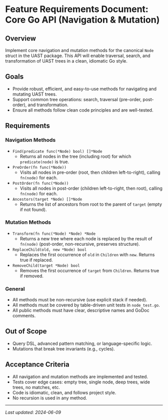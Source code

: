 # Feature Requirements Document: Core Go API (Navigation & Mutation)

## Overview
Implement core navigation and mutation methods for the canonical `Node` struct in the UAST package. This API will enable traversal, search, and transformation of UAST trees in a clean, idiomatic Go style.

## Goals
- Provide robust, efficient, and easy-to-use methods for navigating and mutating UAST trees.
- Support common tree operations: search, traversal (pre-order, post-order), and transformation.
- Ensure all methods follow clean code principles and are well-tested.

## Requirements

### Navigation Methods
- `Find(predicate func(*Node) bool) []*Node`
  - Returns all nodes in the tree (including root) for which `predicate(node)` is true.
- `PreOrder(fn func(*Node))`
  - Visits all nodes in pre-order (root, then children left-to-right), calling `fn(node)` for each.
- `PostOrder(fn func(*Node))`
  - Visits all nodes in post-order (children left-to-right, then root), calling `fn(node)` for each.
- `Ancestors(target *Node) []*Node`
  - Returns the list of ancestors from root to the parent of `target` (empty if not found).

### Mutation Methods
- `Transform(fn func(*Node) *Node) *Node`
  - Returns a new tree where each node is replaced by the result of `fn(node)` (post-order, non-recursive, preserves structure).
- `ReplaceChild(old, new *Node) bool`
  - Replaces the first occurrence of `old` in `Children` with `new`. Returns true if replaced.
- `RemoveChild(target *Node) bool`
  - Removes the first occurrence of `target` from `Children`. Returns true if removed.

### General
- All methods must be non-recursive (use explicit stack if needed).
- All methods must be covered by table-driven unit tests in `node_test.go`.
- All public methods must have clear, descriptive names and GoDoc comments.

## Out of Scope
- Query DSL, advanced pattern matching, or language-specific logic.
- Mutations that break tree invariants (e.g., cycles).

## Acceptance Criteria
- All navigation and mutation methods are implemented and tested.
- Tests cover edge cases: empty tree, single node, deep trees, wide trees, no matches, etc.
- Code is idiomatic, clean, and follows project style.
- No recursion is used in any method.

---

*Last updated: 2024-06-09* 